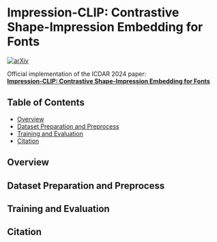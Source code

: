 # Impression-CLIP: Contrastive Shape-Impression Embedding for Fonts

[![arXiv](https://img.shields.io/badge/arXiv-2402.16350-b31b1b?logo=arxiv)](https://arxiv.org/abs/2402.16350)

Official implementation of the ICDAR 2024 paper:  
**[Impression-CLIP: Contrastive Shape-Impression Embedding for Fonts](https://arxiv.org/abs/2402.16350)**


## Table of Contents

- [Overview](#overview)
- [Dataset Preparation and Preprocess](#dataset-preparation-and-preprocess)
- [Training and Evaluation](#training-and-evaluation)
- [Citation](#citation)

## Overview

## Dataset Preparation and Preprocess

## Training and Evaluation

## Citation
